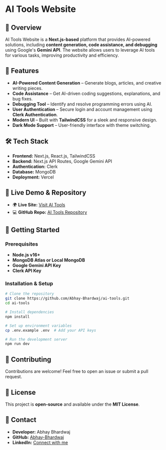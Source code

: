 # AI Tools Website

## 🚀 Overview
AI Tools Website is a **Next.js-based** platform that provides AI-powered solutions, including **content generation, code assistance, and debugging** using Google's **Gemini API**. The website allows users to leverage AI tools for various tasks, improving productivity and efficiency.

## 🌟 Features
-  **AI-Powered Content Generation** – Generate blogs, articles, and creative writing pieces.
-  **Code Assistance** – Get AI-driven coding suggestions, explanations, and bug fixes.
-  **Debugging Tool** – Identify and resolve programming errors using AI.
-  **User Authentication** – Secure login and account management using **Clerk Authentication**.
-  **Modern UI** – Built with **TailwindCSS** for a sleek and responsive design.
-  **Dark Mode Support** – User-friendly interface with theme switching.

## 🛠️ Tech Stack
- **Frontend:** Next.js, React.js, TailwindCSS
- **Backend:** Next.js API Routes, Google Gemini API
- **Authentication:** Clerk
- **Database:** MongoDB
- **Deployment:** Vercel

## 🔗 Live Demo & Repository
- 🌍 **Live Site:** [Visit AI Tools](https://free-ai-tools.netlify.app/)
- 💻 **GitHub Repo:** [AI Tools Repository](https://github.com/Abhay-Bhardwaj/ai-tools)

## 🚀 Getting Started
### Prerequisites
- **Node.js v16+**
- **MongoDB Atlas or Local MongoDB**
- **Google Gemini API Key**
- **Clerk API Key**

### Installation & Setup
```sh
# Clone the repository
git clone https://github.com/Abhay-Bhardwaj/ai-tools.git
cd ai-tools

# Install dependencies
npm install

# Set up environment variables
cp .env.example .env  # Add your API keys

# Run the development server
npm run dev
```

## 🤝 Contributing
Contributions are welcome! Feel free to open an issue or submit a pull request. 

## 📜 License
This project is **open-source** and available under the **MIT License**.

## 📧 Contact
- **Developer:** Abhay Bhardwaj
- **GitHub:** [Abhay-Bhardwaj](https://github.com/Abhay-Bhardwaj)
- **LinkedIn:** [Connect with me](https://www.linkedin.com/in/abhay-bhardwaj/)

